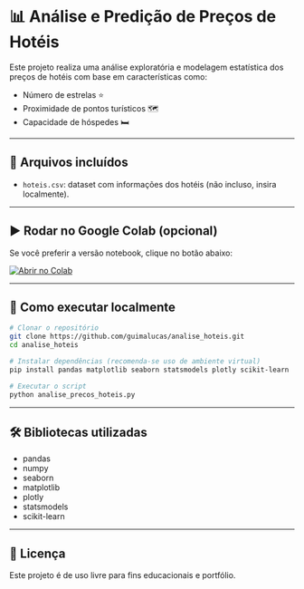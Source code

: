 
# 📊 Análise e Predição de Preços de Hotéis

Este projeto realiza uma análise exploratória e modelagem estatística dos preços de hotéis com base em características como:

- Número de estrelas ⭐
- Proximidade de pontos turísticos 🗺️
- Capacidade de hóspedes 🛏️

---

## 📂 Arquivos incluídos

- `hoteis.csv`: dataset com informações dos hotéis (não incluso, insira localmente).

---

## ▶️ Rodar no Google Colab (opcional)

Se você preferir a versão notebook, clique no botão abaixo:

[![Abrir no Colab](https://colab.research.google.com/assets/colab-badge.svg)](https://colab.research.google.com/github/guimalucas/analise_hoteis/blob/main/analise_precos_hoteis.ipynb)

---

## 🚀 Como executar localmente

```bash
# Clonar o repositório
git clone https://github.com/guimalucas/analise_hoteis.git
cd analise_hoteis

# Instalar dependências (recomenda-se uso de ambiente virtual)
pip install pandas matplotlib seaborn statsmodels plotly scikit-learn

# Executar o script
python analise_precos_hoteis.py
```

---

## 🛠️ Bibliotecas utilizadas

- pandas
- numpy
- seaborn
- matplotlib
- plotly
- statsmodels
- scikit-learn

---

## 📄 Licença

Este projeto é de uso livre para fins educacionais e portfólio.
